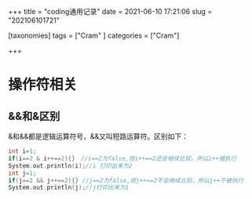 +++
title = "coding通用记录"
date = 2021-06-10 17:21:06
slug = "202106101721"

[taxonomies]
tags = ["Cram" ]
categories = ["Cram"]

+++

<!-- more -->

# 操作符相关

## &&和&区别

&和&&都是逻辑运算符号，&&又叫短路运算符。区别如下：

```c++
int i=1;
if(i==2 & i++==2){}　//i==2为false,但i++==2还会继续比较，所以i++被执行
System.out.println(i);//i 打印出来为2
int j=1;
if(j==2 && j++==2){} //j==2为false,但j++==2不会继续比较，所以j++不被执行
System.out.println(j);//j打印出来为1
```

